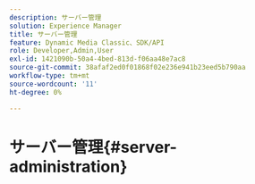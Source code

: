 ```yaml
---
description: サーバー管理
solution: Experience Manager
title: サーバー管理
feature: Dynamic Media Classic、SDK/API
role: Developer,Admin,User
exl-id: 1421090b-50a4-4bed-813d-f06aa48e7ac8
source-git-commit: 38afaf2ed0f01868f02e236e941b23eed5b790aa
workflow-type: tm+mt
source-wordcount: '11'
ht-degree: 0%

---
```


# サーバー管理{#server-administration}
